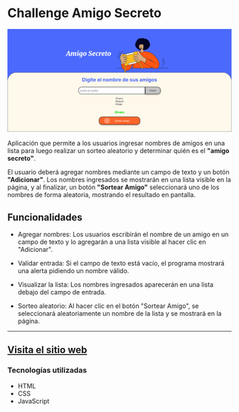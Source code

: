 # Challenge Amigo Secreto

![Interfaz de la aplicación](/assets/screenshot.png)

Aplicación que permite a los usuarios ingresar nombres de amigos en una lista para luego realizar un sorteo aleatorio y determinar quién es el **"amigo secreto"**.

El usuario deberá agregar nombres mediante un campo de texto y un botón **"Adicionar"**. Los nombres ingresados se mostrarán en una lista visible en la página, y al finalizar, un botón **"Sortear Amigo"** seleccionará uno de los nombres de forma aleatoria, mostrando el resultado en pantalla.

## Funcionalidades
- Agregar nombres: Los usuarios escribirán el nombre de un amigo en un campo de texto y lo agregarán a una lista visible al hacer clic en "Adicionar".

- Validar entrada: Si el campo de texto está vacío, el programa mostrará una alerta pidiendo un nombre válido.

- Visualizar la lista: Los nombres ingresados aparecerán en una lista debajo del campo de entrada.

- Sorteo aleatorio: Al hacer clic en el botón "Sortear Amigo", se seleccionará aleatoriamente un nombre de la lista y se mostrará en la página.

---
[Visita el sitio web](https://josesons.github.io/challenge-amigo-secreto/)
---

### Tecnologías utilizadas
- HTML
- CSS
- JavaScript